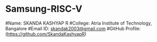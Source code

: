 # Samsung-RISC-V

#Name: SKANDA KASHYAP R
#College: Atria Institute of Technology, Bangalore
#Email ID: skandak2003@gmail.com 
#GitHub Profile: (https://github.com/SkandaKashyapR)
